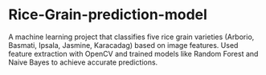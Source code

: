 # Rice-Grain-prediction-model
A machine learning project that classifies five rice grain varieties (Arborio, Basmati, Ipsala, Jasmine, Karacadag) based on image features. Used feature extraction with OpenCV and trained models like Random Forest and Naive Bayes to achieve accurate predictions.
